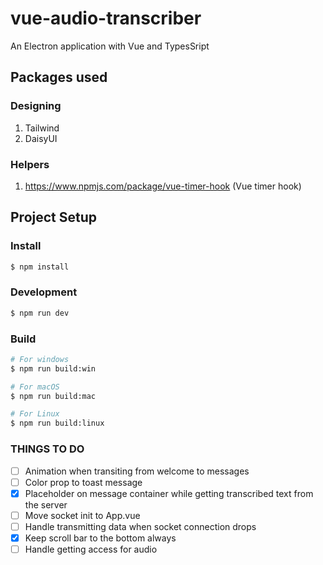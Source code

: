 # vue-audio-transcriber

An Electron application with Vue and TypesSript

## Packages used

### Designing

1. Tailwind
2. DaisyUI

### Helpers

1. https://www.npmjs.com/package/vue-timer-hook (Vue timer hook)

## Project Setup

### Install

```bash
$ npm install
```

### Development

```bash
$ npm run dev
```

### Build

```bash
# For windows
$ npm run build:win

# For macOS
$ npm run build:mac

# For Linux
$ npm run build:linux
```

### THINGS TO DO

- [ ] Animation when transiting from welcome to messages
- [ ] Color prop to toast message
- [x] Placeholder on message container while getting transcribed text from the server
- [ ] Move socket init to App.vue
- [ ] Handle transmitting data when socket connection drops
- [x] Keep scroll bar to the bottom always
- [ ] Handle getting access for audio
